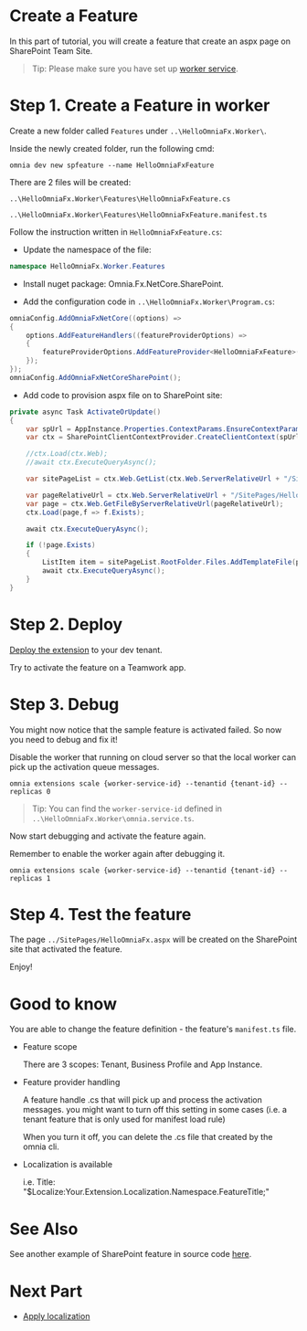 # Create a Feature

In this part of tutorial, you will create a feature that create an aspx page on SharePoint Team Site.

>Tip: Please make sure you have set up [worker service](../create-timer-job#create-a-worker-service).

# Step 1. Create a Feature in worker

Create a new folder called `Features` under `..\HelloOmniaFx.Worker\`.

Inside the newly created folder, run the following cmd:

```
omnia dev new spfeature --name HelloOmniaFxFeature
```

There are 2 files will be created:
 
 `..\HelloOmniaFx.Worker\Features\HelloOmniaFxFeature.cs` 
 
 `..\HelloOmniaFx.Worker\Features\HelloOmniaFxFeature.manifest.ts`

Follow the instruction written in `HelloOmniaFxFeature.cs`:

- Update the namespace of the file:

```cs
namespace HelloOmniaFx.Worker.Features
```

- Install nuget package: Omnia.Fx.NetCore.SharePoint.

- Add the configuration code in `..\HelloOmniaFx.Worker\Program.cs`:

```cs
omniaConfig.AddOmniaFxNetCore((options) =>
{
    options.AddFeatureHandlers((featureProviderOptions) =>
    {
        featureProviderOptions.AddFeatureProvider<HelloOmniaFxFeature>();
    });
});
omniaConfig.AddOmniaFxNetCoreSharePoint();
```

- Add code to provision aspx file on to SharePoint site:

```cs
private async Task ActivateOrUpdate()
{
    var spUrl = AppInstance.Properties.ContextParams.EnsureContextParamStringValue(Omnia.Fx.SharePoint.Constants.Parameters.SPUrl);
    var ctx = SharePointClientContextProvider.CreateClientContext(spUrl);

    //ctx.Load(ctx.Web);
    //await ctx.ExecuteQueryAsync();

    var sitePageList = ctx.Web.GetList(ctx.Web.ServerRelativeUrl + "/SitePages");

    var pageRelativeUrl = ctx.Web.ServerRelativeUrl + "/SitePages/HelloOmniaFx.aspx";
    var page = ctx.Web.GetFileByServerRelativeUrl(pageRelativeUrl);
    ctx.Load(page,f => f.Exists);

    await ctx.ExecuteQueryAsync();

    if (!page.Exists)
    {
        ListItem item = sitePageList.RootFolder.Files.AddTemplateFile(pageRelativeUrl, TemplateFileType.StandardPage).ListItemAllFields;
        await ctx.ExecuteQueryAsync();
    }
}
```

# Step 2. Deploy 

[Deploy the extension](../deploy-extension#deploy-an-extension) to your dev tenant.

Try to activate the feature on a Teamwork app.

# Step 3. Debug

You might now notice that the sample feature is activated failed. So now you need to debug and fix it!

Disable the worker that running on cloud server so that the local worker can pick up the activation queue messages.

```
omnia extensions scale {worker-service-id} --tenantid {tenant-id} --replicas 0	
```

>Tip: You can find the `worker-service-id` defined in `..\HelloOmniaFx.Worker\omnia.service.ts`.

Now start debugging and activate the feature again.

Remember to enable the worker again after debugging it.

```
omnia extensions scale {worker-service-id} --tenantid {tenant-id} --replicas 1	
```

# Step 4. Test the feature

The page `../SitePages/HelloOmniaFx.aspx` will be created on the SharePoint site that activated the feature.

Enjoy!

# Good to know

You are able to change the feature definition - the feature's `manifest.ts` file.

- Feature scope
  
    There are 3 scopes: Tenant, Business Profile and App Instance. 

- Feature provider handling
  
    A feature handle .cs that will pick up and process the activation messages. you might want to turn off this setting in some cases (i.e. a tenant feature that is only used for manifest load rule) 

    When you turn it off, you can delete the .cs file that created by the omnia cli.

- Localization is available 

    i.e. Title:  "$Localize:Your.Extension.Localization.Namespace.FeatureTitle;"


# See Also

See another example of SharePoint feature in source code [here](https://github.com/preciofishbone/OmniaFx/tree/master/src/Examples/Features/SharePointBasic).

# Next Part
-   [Apply localization](../apply-localization#apply-localization)